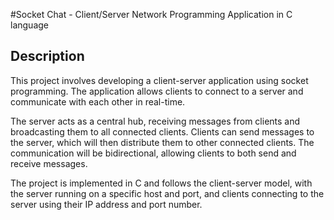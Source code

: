 #Socket Chat - Client/Server Network Programming Application in C language

## Description

This project involves developing a client-server application using socket programming. The application allows clients to connect to a server and communicate with each other in real-time.

The server acts as a central hub, receiving messages from clients and broadcasting them to all connected clients. Clients can send messages to the server, which will then distribute them to other connected clients. The communication will be bidirectional, allowing clients to both send and receive messages.

The project is implemented in C and follows the client-server model, with the server running on a specific host and port, and clients connecting to the server using their IP address and port number.
